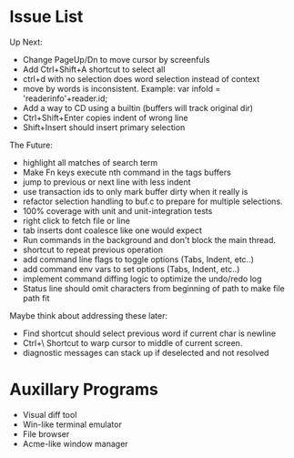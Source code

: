 # Issue List

Up Next:

* Change PageUp/Dn to move cursor by screenfuls
* Add Ctrl+Shift+A shortcut to select all
* ctrl+d with no selection does word selection instead of context
* move by words is inconsistent. Example:
    var infoId = 'readerinfo'+reader.id;
* Add a way to CD using a builtin (buffers will track original dir)
* Ctrl+Shift+Enter copies indent of wrong line
* Shift+Insert should insert primary selection

The Future:

* highlight all matches of search term
* Make Fn keys execute nth command in the tags buffers
* jump to previous or next line with less indent
* use transaction ids to only mark buffer dirty when it really is
* refactor selection handling to buf.c to prepare for multiple selections.
* 100% coverage with unit and unit-integration tests
* right click to fetch file or line
* tab inserts dont coalesce like one would expect
* Run commands in the background and don't block the main thread.
* shortcut to repeat previous operation
* add command line flags to toggle options (Tabs, Indent, etc..)
* add command env vars to set options (Tabs, Indent, etc..)
* implement command diffing logic to optimize the undo/redo log
* Status line should omit characters from beginning of path to make file path fit

Maybe think about addressing these later:

* Find shortcut should select previous word if current char is newline
* Ctrl+\ Shortcut to warp cursor to middle of current screen.
* diagnostic messages can stack up if deselected and not resolved

# Auxillary Programs

* Visual diff tool
* Win-like terminal emulator
* File browser
* Acme-like window manager
